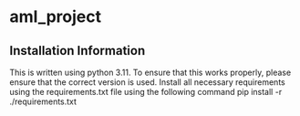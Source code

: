 # aml_project
## Installation Information

This is written using python 3.11. To ensure that this works properly, please ensure that the correct version is used.
Install all necessary requirements using the requirements.txt file using the following command
pip install -r ./requirements.txt
